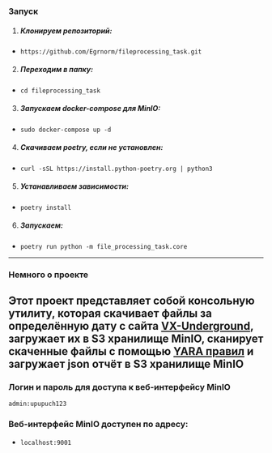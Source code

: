 ### Запуск  
1. ##### Клонируем репозиторий:  
- `https://github.com/Egrnorm/fileprocessing_task.git`  
2. ##### Переходим в папку:  
- `cd fileprocessing_task`  
3. ##### Запускаем docker-compose для MinIO:  
- `sudo docker-compose up -d`
4. ##### Скачиваем poetry, если не установлен:  
- `curl -sSL https://install.python-poetry.org | python3`
5. ##### Устанавливаем зависимости:  
- `poetry install`  
6. ##### Запускаем:  
- `poetry run python -m file_processing_task.core`  
---
### Немного о проекте  
Этот проект представляет собой консольную утилиту, которая скачивает файлы за определённую дату с сайта [VX-Underground](https://vx-underground.org/), загружает их в S3 хранилище MinIO, сканирует скаченные файлы с помощью [YARA правил](https://github.com/kevoreilly/CAPEv2/tree/master/data/yara/CAPE) и загружает json отчёт в S3 хранилище MinIO  
---
### Логин и пароль для доступа к веб-интерфейсу MinIO  
`admin:upupuch123`  
### Веб-интерфейс MinIO доступен по адресу:  
- `localhost:9001`
